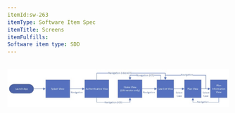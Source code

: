 ```yaml
---
itemId:sw-263
itemType: Software Item Spec
itemTitle: Screens
itemFulfills: 
Software item type: SDD
---
```


 ![Arch](./images/sw-263.1.png)